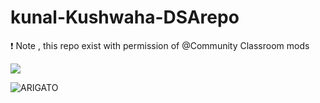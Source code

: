 # kunal-Kushwaha-DSArepo
❗ Note , this repo exist with permission of @Community Classroom mods

![](https://c.tenor.com/nk3vGEEfdDQAAAAC/anime-girl-im-innocent-anime-im-innocent.gif)


![ARIGATO](https://github.com/abhay-h/kunal-Kushwaha-DSArepo/blob/main/kunal_.gif/mqdefault)
